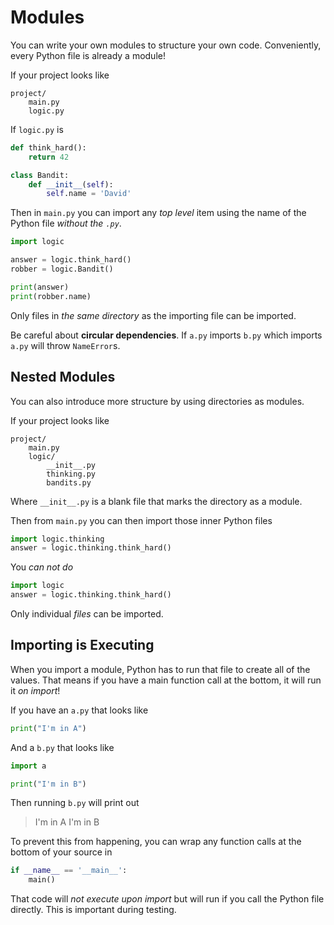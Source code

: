 # Modules
You can write your own modules to structure your own code.
Conveniently, every Python file is already a module!

If your project looks like
```
project/
    main.py
    logic.py
```

If `logic.py` is
```python
def think_hard():
    return 42

class Bandit:
    def __init__(self):
        self.name = 'David'
```

Then in `main.py` you can import any _top level_ item using the name of the Python file _without the `.py`_.
```python
import logic

answer = logic.think_hard()
robber = logic.Bandit()

print(answer)
print(robber.name)
```

Only files in _the same directory_ as the importing file can be imported.

Be careful about **circular dependencies**.
If `a.py` imports `b.py` which imports `a.py` will throw `NameError`s.

## Nested Modules
You can also introduce more structure by using directories as modules.

If your project looks like
```
project/
    main.py
    logic/
        __init__.py
        thinking.py
        bandits.py
```

Where `__init__.py` is a blank file that marks the directory as a module.

Then from `main.py` you can then import those inner Python files
```python
import logic.thinking
answer = logic.thinking.think_hard()
```

You _can not do_
```python
import logic
answer = logic.thinking.think_hard()
```
Only individual _files_ can be imported.

## Importing is Executing
When you import a module, Python has to run that file to create all of the values.
That means if you have a main function call at the bottom, it will run it _on import_!

If you have an `a.py` that looks like
```python
print("I'm in A")
```
And a `b.py` that looks like
```python
import a

print("I'm in B")
```
Then running `b.py` will print out
> I'm in A
> I'm in B

To prevent this from happening, you can wrap any function calls at the bottom of your source in
```python
if __name__ == '__main__':
    main()
```
That code will _not execute upon import_ but will run if you call the Python file directly.
This is important during testing.
